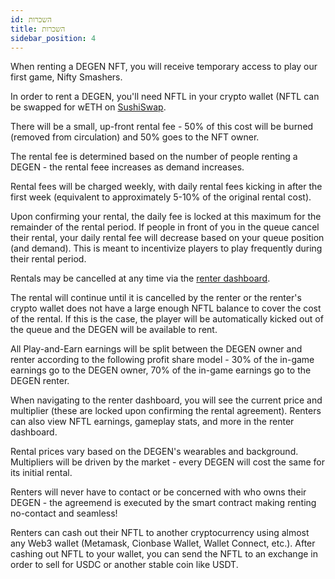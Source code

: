 ```yaml
---
id: השכרות
title: השכרות
sidebar_position: 4
---
```


When renting a DEGEN NFT, you will receive temporary access to play our first game, Nifty Smashers.

In order to rent a DEGEN, you'll need NFTL in your crypto wallet (NFTL can be swapped for wETH on [SushiSwap](https://sushi.com/).

There will be a small, up-front rental fee - 50% of this cost will be burned (removed from circulation) and 50% goes to the NFT owner.

The rental fee is determined based on the number of people renting a DEGEN - the rental feee increases as demand increases.

Rental fees will be charged weekly, with daily rental fees kicking in after the first week (equivalent to approximately 5-10% of the original rental cost).

Upon confirming your rental, the daily fee is locked at this maximum for the remainder of the rental period. If people in front of you in the queue cancel their rental, your daily rental fee will decrease based on your queue position (and demand). This is meant to incentivize players to play frequently during their rental period.

Rentals may be cancelled at any time via the [renter dashboard](https://niftyleague.com/profile).

The rental will continue until it is cancelled by the renter or the renter's crypto wallet does not have a large enough NFTL balance to cover the cost of the rental. If this is the case, the player will be automatically kicked out of the queue and the DEGEN will be available to rent.

All Play-and-Earn earnings will be split between the DEGEN owner and renter according to the following profit share model - 30% of the in-game earnings go to the DEGEN owner, 70% of the in-game earnings go to the DEGEN renter.

When navigating to the renter dashboard, you will see the current price and multiplier (these are locked upon confirming the rental agreement). Renters can also view NFTL earnings, gameplay stats, and more in the renter dashboard.

Rental prices vary based on the DEGEN's wearables and background. Multipliers will be driven by the market - every DEGEN will cost the same for its initial rental.

Renters will never have to contact or be concerned with who owns their DEGEN - the agreemend is executed by the smart contract making renting no-contact and seamless!

Renters can cash out their NFTL to another cryptocurrency using almost any Web3 wallet (Metamask, Cionbase Wallet, Wallet Connect, etc.). After cashing out NFTL to your wallet, you can send the NFTL to an exchange in order to sell for USDC or another stable coin like USDT.
